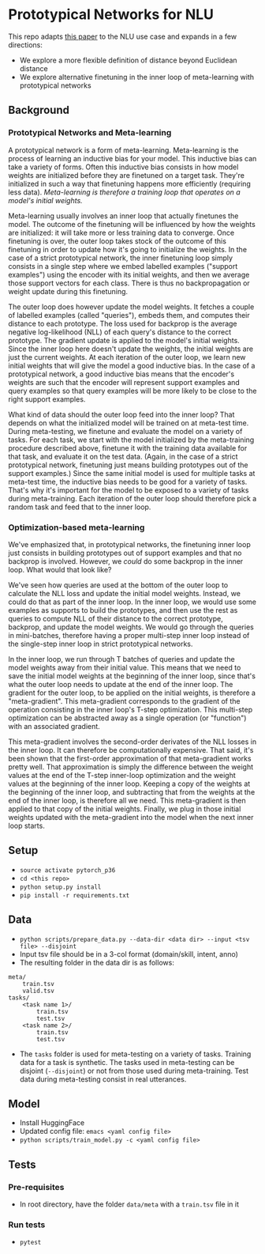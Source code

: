 # Prototypical Networks for NLU

This repo adapts [this paper](https://arxiv.org/pdf/1703.05175.pdf) to the NLU use case and expands in a few directions:

* We explore a more flexible definition of distance beyond Euclidean distance
* We explore alternative finetuning in the inner loop of meta-learning with prototypical networks

## Background

### Prototypical Networks and Meta-learning

A prototypical network is a form of meta-learning. Meta-learning is the process of learning an inductive bias for your model. This inductive bias can take a variety of forms. Often this inductive bias consists in how model weights are initialized before they are finetuned on a target task. They're initialized in such a way that finetuning happens more efficiently (requiring less data). *Meta-learning is therefore a training loop that operates on a model's initial weights.* 

Meta-learning usually involves an inner loop that actually finetunes the model. The outcome of the finetuning will be influenced by how the weights are initialized: it will take more or less training data to converge. Once finetuning is over, the outer loop takes stock of the outcome of this finetuning in order to update how it's going to initialize the weights. In the case of a strict prototypical network, the inner finetuning loop simply consists in a single step where we embed labelled examples ("support examples") using the encoder with its initial weights, and then we average those support vectors for each class. There is thus no backpropagation or weight update during this finetuning.

The outer loop does however update the model weights. It fetches a couple of labelled examples (called "queries"), embeds them, and computes their distance to each prototype. The loss used for backprop is the average negative log-likelihood (NLL) of each query's distance to the correct prototype. The gradient update is applied to the model's initial weights. Since the inner loop here doesn't update the weights, the initial weights are just the current weights. At each iteration of the outer loop, we learn new initial weights that will give the model a good inductive bias. In the case of a prototypical network, a good inductive bias means that the encoder's weights are such that the encoder will represent support examples and query examples so that query examples will be more likely to be close to the right support examples.

What kind of data should the outer loop feed into the inner loop? That depends on what the initialized model will be trained on at meta-test time. During meta-testing, we finetune and evaluate the model on a variety of tasks. For each task, we start with the model initialized by the meta-training procedure described above, finetune it with the training data available for that task, and evaluate it on the test data. (Again, in the case of a strict prototypical network, finetuning just means building prototypes out of the support examples.) Since the same initial model is used for multiple tasks at meta-test time, the inductive bias needs to be good for a variety of tasks. That's why it's important for the model to be exposed to a variety of tasks during meta-training. Each iteration of the outer loop should therefore pick a random task and feed that to the inner loop.

### Optimization-based meta-learning

We've emphasized that, in prototypical networks, the finetuning inner loop just consists in building prototypes out of support examples and that no backprop is involved. However, we *could* do some backprop in the inner loop. What would that look like? 

We've seen how queries are used at the bottom of the outer loop to calculate the NLL loss and update the initial model weights. Instead, we could do that as part of the inner loop. In the inner loop, we would use some examples as supports to build the prototypes, and then use the rest as queries to compute NLL of their distance to the correct prototype, backprop, and update the model weights. We would go through the queries in mini-batches, therefore having a proper multi-step inner loop instead of the single-step inner loop in strict prototypical networks. 

In the inner loop, we run through T batches of queries and update the model weights away from their initial value. This means that we need to save the initial model weights at the beginning of the inner loop, since that's what the outer loop needs to update at the end of the inner loop. The gradient for the outer loop, to be applied on the initial weights, is therefore a "meta-gradient". This meta-gradient corresponds to the gradient of the operation consisting in the inner loop's T-step optimization. This multi-step optimization can be abstracted away as a single operation (or "function") with an associated gradient.

This meta-gradient involves the second-order derivates of the NLL losses in the inner loop. It can therefore be computationally expensive. That said, it's been shown that the first-order approximation of that meta-gradient works pretty well. That approximation is simply the difference between the weight values at the end of the T-step inner-loop optimization and the weight values at the beginning of the inner loop. Keeping a copy of the weights at the beginning of the inner loop, and subtracting that from the weights at the end of the inner loop, is therefore all we need. This meta-gradient is then applied to that copy of the initial weights. Finally, we plug in those initial weights updated with the meta-gradient into the model when the next inner loop starts.

## Setup

* `source activate pytorch_p36`
* `cd <this repo>`
* `python setup.py install`
* `pip install -r requirements.txt`

## Data

* `python scripts/prepare_data.py --data-dir <data dir> --input <tsv file> --disjoint`
* Input tsv file should be in a 3-col format (domain/skill, intent, anno)
* The resulting folder in the data dir is as follows:

```
meta/
    train.tsv
    valid.tsv
tasks/
    <task name 1>/
        train.tsv
        test.tsv
    <task name 2>/
        train.tsv
        test.tsv
```

* The `tasks` folder is used for meta-testing on a variety of tasks. Training data for a task is synthetic. The tasks used in meta-testing can be disjoint (`--disjoint`) or not from those used during meta-training. Test data during meta-testing consist in real utterances.

## Model

* Install HuggingFace
* Updated config file: `emacs <yaml config file>`
* `python scripts/train_model.py -c <yaml config file>`

## Tests

### Pre-requisites

* In root directory, have the folder `data/meta` with a `train.tsv` file in it

### Run tests

* `pytest`